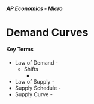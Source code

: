 ##### AP Economics - Micro

# Demand Curves

#### Key Terms

* Law of Demand - 
  * Shifts
    * ​
* Law of Supply - 
* Supply Schedule - 
* Supply Curve - 







